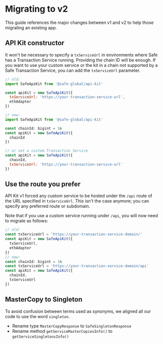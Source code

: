 # Migrating to v2

This guide references the major changes between v1 and v2 to help those migrating an existing app.

## API Kit constructor

It won't be necessary to specify a `txServiceUrl` in environments where Safe has a Transaction Service running. Providing the chain ID will be enough. If you want to use your custom service or the kit in a chain not supported by a Safe Transaction Service, you can add the `txServiceUrl` parameter.

```js
// old:
import SafeApiKit from '@safe-global/api-kit'

const apiKit = new SafeApiKit({
  txServiceUrl: 'https://your-transaction-service-url',
  ethAdapter
})

// new:
import SafeApiKit from '@safe-global/api-kit'

const chainId: bigint = 1n
const apiKit = new SafeApiKit({
  chainId
})

// or set a custom Transaction Service
const apiKit = new SafeApiKit({
  chainId,
  txServiceUrl: 'https://your-transaction-service-url'
})
```

## Use the route you prefer

API Kit v1 forced any custom service to be hosted under the `/api` route of the URL specified in `txServiceUrl`. This isn't the case anymore; you can specify any preferred route or subdomain.

Note that if you use a custom service running under `/api`, you will now need to migrate as follows:

```js
// old:
const txServiceUrl = 'https://your-transaction-service-domain/'
const apiKit = new SafeApiKit({
  txServiceUrl,
  ethAdapter
})
// new:
const chainId: bigint = 1n
const txServiceUrl = 'https://your-transaction-service-domain/api'
const apiKit = new SafeApiKit({
  chainId,
  txServiceUrl
})
```

## MasterCopy to Singleton

To avoid confusion between terms used as synonyms, we aligned all our code to use the word `singleton`.

- Rename type `MasterCopyResponse` to `SafeSingletonResponse`
- Rename method `getServiceMasterCopiesInfo()` to `getServiceSingletonsInfo()`